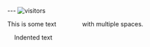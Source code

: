 --- ![visitors](https://visitor-badge.glitch.me/badge?page_id=mdnuruzzamanKALLOL&left_color=green&right_color=red)


This is some text&nbsp;&nbsp;&nbsp;&nbsp;&nbsp;&nbsp;&nbsp;&nbsp;&nbsp;&nbsp;&nbsp;&nbsp;&nbsp;&nbsp;&nbsp;with multiple spaces.

&nbsp;&nbsp;&nbsp;&nbsp;Indented text


